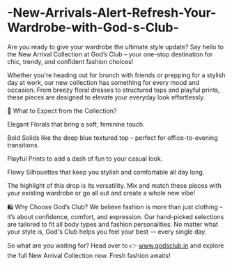 # -New-Arrivals-Alert-Refresh-Your-Wardrobe-with-God-s-Club-

Are you ready to give your wardrobe the ultimate style update? Say hello to the New Arrival Collection at God’s Club – your one-stop destination for chic, trendy, and confident fashion choices!

Whether you're heading out for brunch with friends or prepping for a stylish day at work, our new collection has something for every mood and occasion. From breezy floral dresses to structured tops and playful prints, these pieces are designed to elevate your everyday look effortlessly.

💛 What to Expect from the Collection?

Elegant Florals that bring a soft, feminine touch.

Bold Solids like the deep blue textured top – perfect for office-to-evening transitions.

Playful Prints to add a dash of fun to your casual look.

Flowy Silhouettes that keep you stylish and comfortable all day long.

The highlight of this drop is its versatility. Mix and match these pieces with your existing wardrobe or go all out and create a whole new vibe!

🛍️ Why Choose God’s Club?
We believe fashion is more than just clothing – it’s about confidence, comfort, and expression. Our hand-picked selections are tailored to fit all body types and fashion personalities. No matter what your style is, God's Club helps you feel your best — every single day.

So what are you waiting for?
Head over to 👉 www.godsclub.in and explore the full New Arrival Collection now. Fresh fashion awaits!

